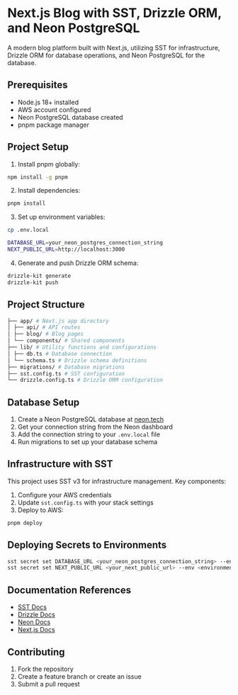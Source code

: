 # Next.js Blog with SST, Drizzle ORM, and Neon PostgreSQL

A modern blog platform built with Next.js, utilizing SST for infrastructure, Drizzle ORM for database operations, and Neon PostgreSQL for the database.

## Prerequisites

- Node.js 18+ installed
- AWS account configured
- Neon PostgreSQL database created
- pnpm package manager

## Project Setup

1. Install pnpm globally:

```bash
npm install -g pnpm
```

2. Install dependencies:

```bash
pnpm install
```

3. Set up environment variables:

```bash
cp .env.local
```

```bash
DATABASE_URL=your_neon_postgres_connection_string
NEXT_PUBLIC_URL=http://localhost:3000
```

4. Generate and push Drizzle ORM schema:

```bash
drizzle-kit generate
drizzle-kit push
```

## Project Structure

```bash
├── app/ # Next.js app directory
│ ├── api/ # API routes
│ ├── blog/ # Blog pages
│ └── components/ # Shared components
├── lib/ # Utility functions and configurations
│ ├── db.ts # Database connection
│ └── schema.ts # Drizzle schema definitions
├── migrations/ # Database migrations
├── sst.config.ts # SST configuration
└── drizzle.config.ts # Drizzle ORM configuration
```

## Database Setup

1. Create a Neon PostgreSQL database at [neon.tech](https://neon.tech)
2. Get your connection string from the Neon dashboard
3. Add the connection string to your `.env.local` file
4. Run migrations to set up your database schema

## Infrastructure with SST

This project uses SST v3 for infrastructure management. Key components:

1. Configure your AWS credentials
2. Update `sst.config.ts` with your stack settings
3. Deploy to AWS:

```bash
pnpm deploy
```

## Deploying Secrets to Environments

```bash
sst secret set DATABASE_URL <your_neon_postgres_connection_string> --env <environment>
sst secret set NEXT_PUBLIC_URL <your_next_public_url> --env <environment>
```

## Documentation References

- [SST Docs](https://sst.dev/docs/)
- [Drizzle Docs](https://orm.drizzle.team/docs/get-started-postgresql)
- [Neon Docs](https://neon.tech/docs/introduction)
- [Next.js Docs](https://nextjs.org/docs)

## Contributing

1. Fork the repository
2. Create a feature branch or create an issue
3. Submit a pull request
